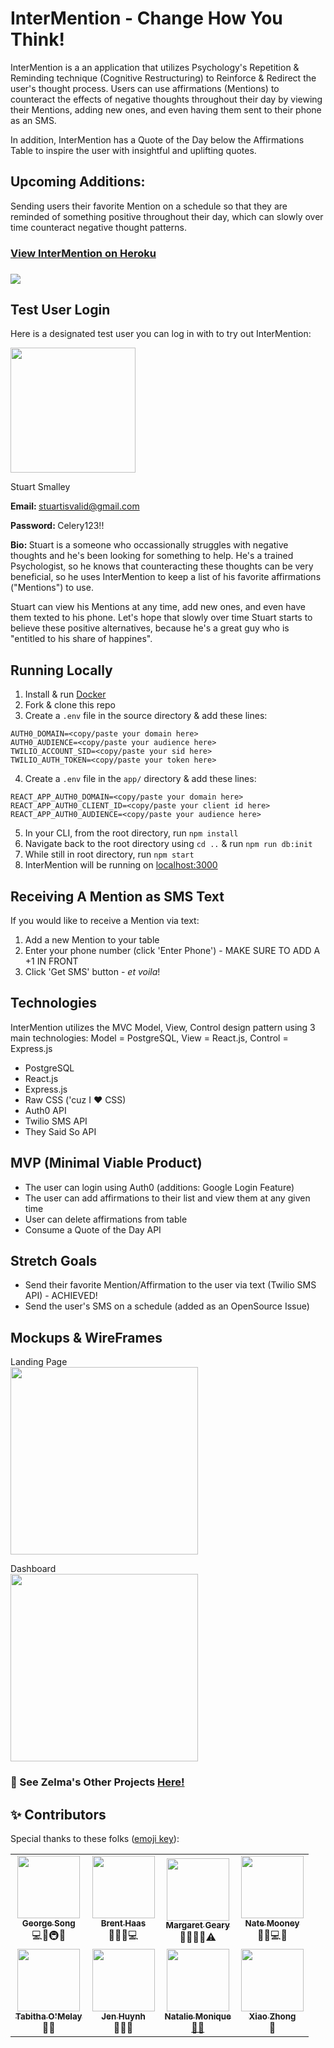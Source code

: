 # InterMention - Change How You Think!

InterMention is a an application that utilizes Psychology's Repetition & Reminding technique (Cognitive Restructuring) to Reinforce & Redirect the user's thought process. Users can use affirmations (Mentions) to counteract the effects of negative thoughts throughout their day by viewing their Mentions, adding new ones, and even having them sent to their phone as an SMS.

In addition, InterMention has a Quote of the Day below the Affirmations Table to inspire the user with insightful and uplifting quotes.

## Upcoming Additions:

Sending users their favorite Mention on a schedule so that they are reminded of something positive throughout their day, which can slowly over time counteract negative thought patterns.

<h3><a href='https://intermentionz-zelma.herokuapp.com/' target='_blank'>View InterMention on Heroku</a><h3>

<img src="./serene.png">

## Test User Login

Here is a designated test user you can log in with to try out InterMention:

<!-- <img src="./stuart-smalley.jpg" > -->
<img src="https://raw.githubusercontent.com/ZelmaSedano/intermentionz/main/stuart_2.jpeg" width="200px" >

Stuart Smalley

<b>Email: </b>stuartisvalid@gmail.com

<p><b>Password: </b>Celery123!!</p>
<p><b>Bio: </b>Stuart is a someone who occassionally struggles with negative thoughts and he's been looking for something to help.  He's a trained Psychologist, so he knows that counteracting these thoughts can be very beneficial, so he uses InterMention to keep a list of his favorite affirmations ("Mentions") to use.

Stuart can view his Mentions at any time, add new ones, and even have them texted to his phone. Let's hope that slowly over time Stuart starts to believe these positive alternatives, because he's a great guy who is "entitled to his share of happines".</p>

## Running Locally

1. Install & run <a href='https://www.docker.com/'>Docker</a>
2. Fork & clone this repo
3. Create a `.env` file in the source directory & add these lines:

```
AUTH0_DOMAIN=<copy/paste your domain here>
AUTH0_AUDIENCE=<copy/paste your audience here>
TWILIO_ACCOUNT_SID=<copy/paste your sid here>
TWILIO_AUTH_TOKEN=<copy/paste your token here>
```

4. Create a `.env` file in the `app/` directory & add these lines:

```
REACT_APP_AUTH0_DOMAIN=<copy/paste your domain here>
REACT_APP_AUTH0_CLIENT_ID=<copy/paste your client id here>
REACT_APP_AUTH0_AUDIENCE=<copy/paste your audience here>
```

5. In your CLI, from the root directory, run `npm install`
6. Navigate back to the root directory using `cd ..` & run `npm run db:init`
7. While still in root directory, run `npm start`
8. InterMention will be running on <a href='https://www.localhost:3000'>localhost:3000</a>

## Receiving A Mention as SMS Text

If you would like to receive a Mention via text:

1. Add a new Mention to your table
2. Enter your phone number (click 'Enter Phone') - MAKE SURE TO ADD A +1 IN FRONT
3. Click 'Get SMS' button - _et voila_!

## Technologies

InterMention utilizes the MVC Model, View, Control design pattern using 3 main technologies:
Model = PostgreSQL, View = React.js, Control = Express.js

- PostgreSQL
- React.js
- Express.js
- Raw CSS ('cuz I :heart: CSS)
- Auth0 API
- Twilio SMS API
- They Said So API

## MVP (Minimal Viable Product)

- The user can login using Auth0 (additions: Google Login Feature)
- The user can add affirmations to their list and view them at any given time
- User can delete affirmations from table
- Consume a Quote of the Day API

## Stretch Goals

- Send their favorite Mention/Affirmation to the user via text (Twilio SMS API) - ACHIEVED!
- Send the user's SMS on a schedule (added as an OpenSource Issue)

## Mockups & WireFrames

Landing Page
<br>
<img src="https://raw.githubusercontent.com/ZelmaSedano/intermentionz/main/landing.png" width="300px">

Dashboard
<br>
<img src="https://raw.githubusercontent.com/ZelmaSedano/intermentionz/main/dashboard.png" width="300px">

### :dizzy: See Zelma's Other Projects <a href='https://portfolio-zvs.herokuapp.com/'>Here!</a>

## ✨ Contributors

Special thanks to these folks ([emoji key](https://allcontributors.org/docs/en/emoji-key)):

<table>
  <tr>
    <td align="center"><a href="https://github.com/gsong"><img src="https://avatars.githubusercontent.com/u/607420?v=4?s=100" width="100px;" alt=""/><br /><sub><b>George Song</b></sub></a><br /></a>💻📖🚇🚧</td>
    <td align="center"><a href="https://github.com/brenthaas"><img src="https://avatars.githubusercontent.com/u/1712361?v=4?s=100" width="100px;" alt=""/><br /><sub><b>Brent Haas</b></sub><br /></a>🧑‍🏫💬💻</td>
    <td align="center"><a href="https://github.com/margaretgeary"><img src="https://avatars.githubusercontent.com/u/68314320?v=4?s=100" width="100px;" alt=""/><br /><sub><b>Margaret Geary</b></sub><br /><a href="https://github.com/gsong/express-react-project-example/commits?author=gsong" title="Mentor"></a>🧑‍🏫🎨🤔⚠️</td>
    <td align="center"><a href="https://github.com/nbrengle"><img src="https://avatars.githubusercontent.com/u/3836628?v=4?s=100" width="100px;" alt=""/><br /><sub><b>Nate Mooney</b></sub></br></a>🧑‍🏫💻🔬</td>
    </tr>
    <tr>
    <td align="center"><a href="https://github.com/tabbykatz"><img src="https://avatars.githubusercontent.com/u/55110763?v=4?s=100" width="100px;" alt=""/><br /><sub><b>Tabitha O'Melay</b></br></sub></a>👀💬</td>
    <td align="center"><a href="https://github.com/jenhuynh"><img src="https://avatars.githubusercontent.com/u/15962197?v=4?s=100" width="100px;" alt=""/><br /><sub><b>Jen Huynh</b></br></sub></a>👀📢💬</td>
    <td align="center"><a href="https://github.com/NatalieMonique111"><img src="https://avatars.githubusercontent.com/u/82853021?v=4?s=100" width="100px;" alt=""/><br /><sub><b>Natalie Monique</b></br></sub>📢💬</td>
    <td align="center"><a href="https://github.com/xiaozhong21"><img src="https://avatars.githubusercontent.com/u/11522217?v=4?s=100" width="100px;" alt=""/><br /><sub><b>Xiao Zhong</b></br></sub></a>👀</td>
    </tr>
  </tr>
<table>
